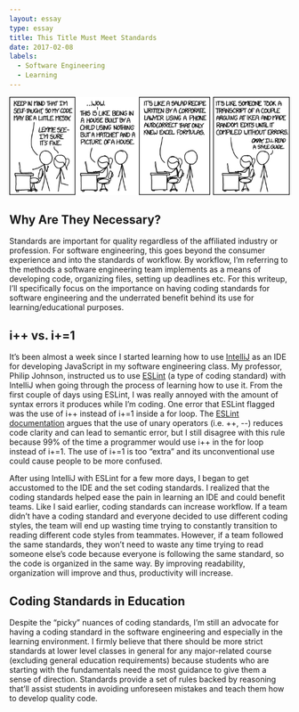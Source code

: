 ```yaml
---
layout: essay
type: essay
title: This Title Must Meet Standards
date: 2017-02-08
labels:
  - Software Engineering
  - Learning
---
```


<img class="ui large centered image" src="../images/codequality.png">

## Why Are They Necessary?

Standards are important for quality regardless of the affiliated industry or profession. For software engineering, this goes beyond the consumer experience and into the standards of workflow. By workflow, I’m referring to the methods a software engineering team implements as a means of developing code, organizing files, setting up deadlines etc. For this writeup, I’ll specifically focus on the importance on having coding standards for software engineering and the underrated benefit behind its use for learning/educational purposes.

## i++ vs. i+=1

It’s been almost a week since I started learning how to use [IntelliJ](https://www.jetbrains.com/idea/) as an IDE for developing JavaScript in my software engineering class. My professor, Philip Johnson, instructed us to use [ESLint](http://eslint.org/) (a type of coding standard) with IntelliJ when going through the process of learning how to use it. From the first couple of days using ESLint, I was really annoyed with the amount of syntax errors it produces while I’m coding. One error that ESLint flagged was the use of i++ instead of i+=1 inside a for loop. The [ESLint documentation](http://eslint.org/docs/2.0.0/rules/no-plusplus) argues that the use of unary operators (i.e. ++, --) reduces code clarity and can lead to semantic error, but I still disagree with this rule because 99% of the time a programmer would use i++ in the for loop instead of i+=1. The use of i+=1 is too “extra” and its unconventional use could cause people to be more confused.

After using IntelliJ with ESLint for a few more days, I began to get accustomed to the IDE and the set coding standards. I realized that the coding standards helped ease the pain in learning an IDE and could benefit teams. Like I said earlier, coding standards can increase workflow. If a team didn’t have a coding standard and everyone decided to use different coding styles, the team will end up wasting time trying to constantly transition to reading different code styles from teammates. However, if a team followed the same standards, they won’t need to waste any time trying to read someone else’s code because everyone is following the same standard, so the code is organized in the same way. By improving readability, organization will improve and thus, productivity will increase.

## Coding Standards in Education

Despite the “picky” nuances of coding standards, I’m still an advocate for having a coding standard in the software engineering and especially in the learning environment. I firmly believe that there should be more strict standards at lower level classes in general for any major-related course (excluding general education requirements) because students who are starting with the fundamentals need the most guidance to give them a sense of direction. Standards provide a set of rules backed by reasoning that’ll assist students in avoiding unforeseen mistakes and teach them how to develop quality code. 
